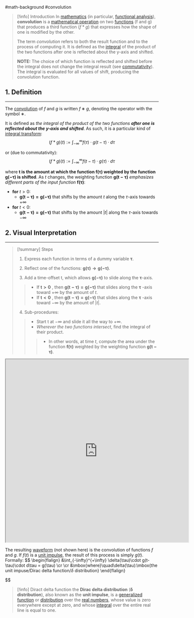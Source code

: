 #math-background #convolution 

> [!info] Introduction
> In [mathematics](https://www.wikiwand.com/en/Mathematics "Mathematics") (in particular, [functional analysis](https://www.wikiwand.com/en/Functional_analysis "Functional analysis")), **convolution** is a [mathematical operation](https://www.wikiwand.com/en/Operation_(mathematics) "Operation (mathematics)") on two [functions](https://www.wikiwand.com/en/Function_(mathematics) "Function (mathematics)") (f and g) that produces a third function ($f * g$) that expresses how the shape of one is modified by the other.
>
>  The term _convolution_ refers to both the result function and to the process of computing it. It is defined as the [integral](https://www.wikiwand.com/en/Integral "Integral") of the product of the two functions after one is reflected about the y-axis and shifted.
>
>  **NOTE:** The choice of which function is reflected and shifted before the integral does not change the integral result (see [commutativity](https://www.wikiwand.com/en/Convolution#Properties)). The integral is evaluated for all values of shift, producing the convolution function.


## 1. Definition
---
The [convolution](https://www.wikiwand.com/en/Convolution) of $f$ and $g$ is written $f ∗ g$, denoting the operator with the symbol ∗.

It is defined as *the integral of the product of the two functions **after one is reflected about the y-axis and shifted***. As such, it is a particular kind of [integral transform](https://www.wikiwand.com/en/Integral_transform "Integral transform"):
$$
(f * g)(t) := \int_{-\infty}^{\infty} f(\tau)\cdot g(t-\tau)\cdot d\tau
$$

or (due to commutativity):
$$
(f * g)(t) := \int_{-\infty}^{\infty} f(t-\tau)\cdot g(\tau)\cdot d\tau
$$

where **$\boldsymbol{t}$ is the amount at which the function $\boldsymbol{f(\tau)}$ weighted by the function $\boldsymbol{g(-\tau)}$ is shifted**. As $t$ changes, the weighting function $\boldsymbol{g(t-\tau)}$ *emphasizes different parts of the input function* $\boldsymbol{f(\tau)}$:

- **for** $t > 0$:
	- $\boldsymbol{g(t-\tau)=g(-\tau)}$ that shifts by the amount $t$ along the $\tau$-axis towards $+\infty$
- **for** $t < 0$:
	- $\boldsymbol{g(t-\tau)=g(-\tau)}$ that shifts by the amount $|t|$ along the $\tau$-axis towards $-\infty$


## 2. Visual Interpretation
---
> [!summary] Steps
> 1.  Express each function in terms of a dummy variable $\boldsymbol{\tau}$.
>
> 2.  Reflect one of the functions: $\boldsymbol{g(\tau)\to g(−\tau)}$.
>
> 3.  Add a time-offset t, which allows $\boldsymbol{g(−\tau)}$  to slide along the $\boldsymbol{\tau}$-axis.
> > - If $\boldsymbol{t>0}$ , then $\boldsymbol{g(t−\tau)=g(−\tau)}$ that slides along the $\boldsymbol{\tau}$ -axis toward $+\infty$ by the amount of $t$.
> > - If $\boldsymbol{t<0}$ , then $\boldsymbol{g(t−\tau)=g(−\tau)}$ that slides along the $\boldsymbol{\tau}$ -axis toward $-\infty$ by the amount of $|t|$.
>
> 4. Sub-procedures:
> > - Start t at $-\infty$ and slide it all the way to $+\infty$.
> > - *Wherever the two functions intersect*, find the integral of their product.
> > > - In other words, at time $t$, compute the area under the function $\boldsymbol{f(\tau)}$  weighted by the weighting function $\boldsymbol{g(t−\tau)}$.
	
<div align="center">
	<iframe src="https://upload.wikimedia.org/wikipedia/commons/7/79/Convolution3.svg" style="width:600;height:600;background-color:white;color:black"></iframe>
</div>


The resulting [waveform](https://www.wikiwand.com/en/Waveform "Waveform") (not shown here) is the convolution of functions $f$ and $g$. If $f(t)$ is a [unit impulse](https://www.wikiwand.com/en/Unit_impulse "Unit impulse"), the result of this process is simply $g(t)$. Formally:
$$
\begin{flalign}
&\int_{-\infty}^{+\infty} \delta(\tau)\cdot g(t-\tau)\cdot d\tau = g(\tau)
\cr
\cr
&\mbox{where}\quad\delta(\tau):\mbox{the unit impuse/Dirac delta function/$\delta$ distribution}
\end{flalign}
</div>

$$

> [!info] Diract delta function
> the **Dirac delta distribution** (**δ distribution**), also known as the **unit impulse**, is a [generalized function](https://www.wikiwand.com/en/Generalized_function "Generalized function") or [distribution](https://www.wikiwand.com/en/Distribution_(mathematics) "Distribution (mathematics)") over the [real numbers](https://www.wikiwand.com/en/Real_numbers "Real numbers"), whose value is zero everywhere except at zero, and whose [integral](https://www.wikiwand.com/en/Integral "Integral") over the entire real line is equal to one.

